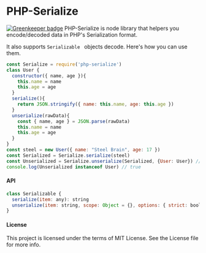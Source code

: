 PHP-Serialize
===========

[![Greenkeeper badge](https://badges.greenkeeper.io/steelbrain/php-serialize.svg)](https://greenkeeper.io/)
PHP-Serialize is node library that helpers you encode/decoded data in PHP's Serialization format.

It also supports `Serializable ` objects decode. Here's how you can use them.

```js
const Serialize = require('php-serialize')
class User {
  constructor({ name, age }){
    this.name = name
    this.age = age
  }
  serialize(){
    return JSON.stringify({ name: this.name, age: this.age })
  }
  unserialize(rawData){
    const { name, age } = JSON.parse(rawData)
    this.name = name
    this.age = age
  }
}
const steel = new User({ name: "Steel Brain", age: 17 })
const Serialized = Serialize.serialize(steel)
const Unserialized = Serialize.unserialize(Serialized, {User: User}) // Passing available classes
console.log(Unserialized instanceof User) // true
```

#### API
```js
class Serializable {
  serialize(item: any): string
  unserialize(item: string, scope: Object = {}, options: { strict: boolean } = { strict: false }): any
}
```

#### License
This project is licensed under the terms of MIT License. See the License file for more info.
